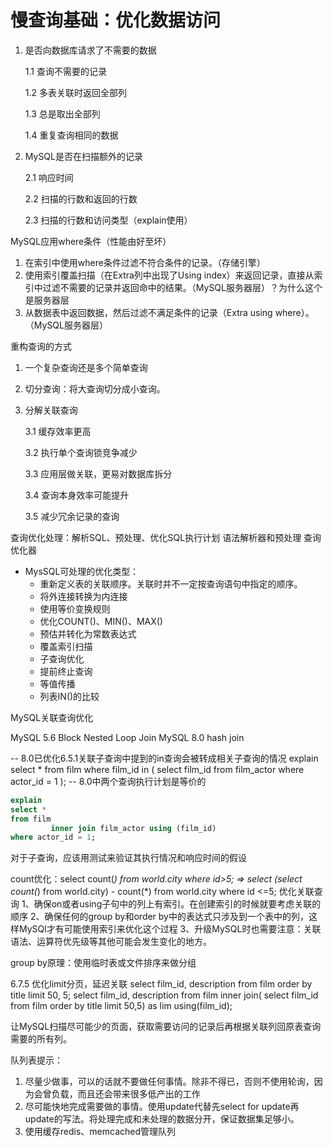 # 慢查询基础：优化数据访问

1. 是否向数据库请求了不需要的数据

    1.1 查询不需要的记录

    1.2 多表关联时返回全部列

    1.3 总是取出全部列

    1.4 重复查询相同的数据

2. MySQL是否在扫描额外的记录

    2.1 响应时间

    2.2 扫描的行数和返回的行数

    2.3 扫描的行数和访问类型（explain使用）

MySQL应用where条件（性能由好至坏）

1. 在索引中使用where条件过滤不符合条件的记录。（存储引擎）
2. 使用索引覆盖扫描（在Extra列中出现了Using index）来返回记录，直接从索引中过滤不需要的记录并返回命中的结果。（MySQL服务器层）？为什么这个是服务器层
3. 从数据表中返回数据，然后过滤不满足条件的记录（Extra using where）。（MySQL服务器层）

重构查询的方式

1. 一个复杂查询还是多个简单查询
2. 切分查询：将大查询切分成小查询。
3. 分解关联查询

    3.1 缓存效率更高

    3.2 执行单个查询锁竞争减少

    3.3 应用层做关联，更易对数据库拆分

    3.4 查询本身效率可能提升

    3.5 减少冗余记录的查询

查询优化处理：解析SQL、预处理、优化SQL执行计划 语法解析器和预处理 查询优化器

* MysSQL可处理的优化类型：
  * 重新定义表的关联顺序。关联时并不一定按查询语句中指定的顺序。
  * 将外连接转换为内连接
  * 使用等价变换规则
  * 优化COUNT\(\)、MIN\(\)、MAX\(\)
  * 预估并转化为常数表达式
  * 覆盖索引扫描
  * 子查询优化
  * 提前终止查询
  * 等值传播
  * 列表IN\(\)的比较

MySQL关联查询优化

MySQL 5.6 Block Nested Loop Join MySQL 8.0 hash join

-- 8.0已优化6.5.1关联子查询中提到的in查询会被转成相关子查询的情况 explain select \* from film where film\_id in \( select film\_id from film\_actor where actor\_id = 1 \); -- 8.0中两个查询执行计划是等价的

```sql
explain
select *
from film
         inner join film_actor using (film_id)
where actor_id = 1;
```

对于子查询，应该用测试来验证其执行情况和响应时间的假设

count优化：select count\(_\) from world.city where id&gt;5; =&gt; select \(select count\(_\) from world.city\) - count\(\*\) from world.city where id &lt;=5; 优化关联查询 1、确保on或者using子句中的列上有索引。在创建索引的时候就要考虑关联的顺序 2、确保任何的group by和order by中的表达式只涉及到一个表中的列，这样MySQl才有可能使用索引来优化这个过程 3、升级MySQL时也需要注意：关联语法、运算符优先级等其他可能会发生变化的地方。

group by原理：使用临时表或文件排序来做分组

6.7.5 优化limit分页，延迟关联 select film\_id, description from film order by title limit 50, 5; select film\_id, description from film inner join\( select film\_id from film order by title limit 50,5\) as lim using\(film\_id\);

让MySQL扫描尽可能少的页面，获取需要访问的记录后再根据关联列回原表查询需要的所有列。

队列表提示：

1. 尽量少做事，可以的话就不要做任何事情。除非不得已，否则不使用轮询，因为会曾负载，而且还会带来很多低产出的工作
2. 尽可能快地完成需要做的事情。使用update代替先select for update再update的写法。将处理完成和未处理的数据分开，保证数据集足够小。
3. 使用缓存redis、memcached管理队列

